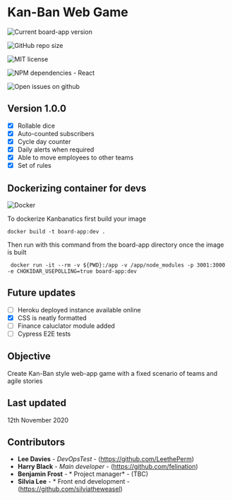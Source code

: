 # Kan-Ban Web Game


<!-- badges -->
![Current board-app version](https://img.shields.io/badge/current%20version-1.0.0-blue)

![GitHub repo size](https://img.shields.io/github/repo-size/leetheperm/Q3Hackathon-kanBan)

![MIT license](https://img.shields.io/badge/license-MIT-lightgrey)

![NPM dependencies - React](https://img.shields.io/npm/v/react?label=react)

![Open issues on github](https://img.shields.io/github/issues/leetheperm/q3hackathon-kanban)

## Version 1.0.0

- [x] Rollable dice
- [x] Auto-counted subscribers
- [x] Cycle day counter
- [x] Daily alerts when required
- [x] Able to move employees to other teams
- [x] Set of rules

## Dockerizing container for devs
![Docker](https://www.google.com/imgres?imgurl=https%3A%2F%2Fwww.claranet.de%2Fsites%2Fall%2Fassets%2Fde%2Fblog_docker.png&imgrefurl=https%3A%2F%2Fwww.claranet.de%2Fblog%2F2018-04-12-wie-funktionieren-docker-container&tbnid=tcb_WOZZ981aCM&vet=12ahUKEwjmtIXD1IrtAhUSQhoKHRgbB5oQMygBegUIARDRAQ..i&docid=8NHzAJ6QgEYcBM&w=1200&h=630&q=docker&ved=2ahUKEwjmtIXD1IrtAhUSQhoKHRgbB5oQMygBegUIARDRAQ)

To dockerize Kanbanatics first build your image
```
docker build -t board-app:dev .
```

Then run with this command from the board-app directory once the image is built

```
 docker run -it --rm -v ${PWD}:/app -v /app/node_modules -p 3001:3000 -e CHOKIDAR_USEPOLLING=true board-app:dev
```
## Future updates

- [ ] Heroku deployed instance available online
- [x] CSS is neatly formatted
- [ ] Finance caluclator module added
- [ ] Cypress E2E tests

## Objective

Create Kan-Ban style web-app game with a fixed scenario of teams and agile stories

## Last updated

12th November 2020

## Contributors

* **Lee Davies** - *DevOpsTest* - (https://github.com/LeethePerm)
* **Harry Black** - *Main developer* - (https://github.com/felination)
* **Benjamin Frost** - * Project manager* - (TBC)
* **Silvia Lee** - * Front end development - (https://github.com/silviatheweasel)

